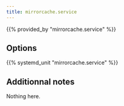 ```yaml
---
title: mirrorcache.service
---
```


{{% provided_by "mirrorcache.service" %}}

## Options

{{% systemd_unit "mirrorcache.service" %}}

## Additionnal notes

Nothing here.